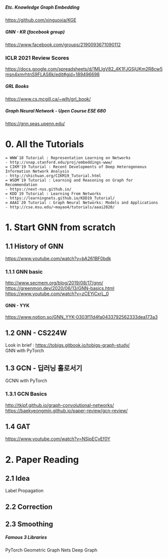 ##### Etc. Knowledge Graph Embedding
https://github.com/xinguoxia/KGE

##### GNN - KR (facebook group)
https://www.facebook.com/groups/2190093671090112

### ICLR 2021 Review Scores
https://docs.google.com/spreadsheets/d/1MLlgV82_4K1FJGSjUKm2R8cw5msn4xmrhtnS9FLAS6k/edit#gid=189496698

##### GRL Books
https://www.cs.mcgill.ca/~wlh/grl_book/

##### Graph Neural Network - Upen Course ESE 680
https://gnn.seas.upenn.edu/ 

# 0. All the Tutorials
```
= WWW`18 Tutorial : Representation Learning on Networks
- http://snap.stanford.edu/proj/embeddings-www/
= CIKM'19 Tutorial : Recent Developments of Deep Heterogeneous Information Network Analysis
- http://shichuan.org/CIKM19_Tutorial.html
= WSDM`19 Tutorial : Learning and Reasoning on Graph for Recommendation
- https://next-nus.github.io/
= KDD`19 Tutorial : Learning From Networks
- https://learningnets.github.io/KDD19_Tutorial/
= AAAI`20 Tutorial : Graph Neural Networks: Models and Applications
- http://cse.msu.edu/~mayao4/tutorials/aaai2020/
```

# 1. Start GNN from scratch

## 1.1 History of GNN
https://www.youtube.com/watch?v=bA261BF0bdk

### 1.1.1 GNN basic
http://www.secmem.org/blog/2019/08/17/gnn/ <br>
https://greenmon.dev/2020/06/13/GNN-basics.html <br>
https://www.youtube.com/watch?v=zCEYiCxrL_0

#### GNN - YYK
https://www.notion.so/GNN_YYK-0303f11d4fa0433792562333dea173a3

## 1.2 GNN - CS224W
Look in brief  : https://tobigs.gitbook.io/tobigs-graph-study/ <br>
GNN with PyTorch

## 1.3 GCN - 딥러닝 홀로서기
GCNN with PyTorch

### 1.3.1 GCN Basics
http://tkipf.github.io/graph-convolutional-networks/ <br>
https://baekyeongmin.github.io/paper-review/gcn-review/

## 1.4 GAT
https://www.youtube.com/watch?v=NSjpECvEf0Y
# 2. Paper Reading

## 2.1 Idea
Label Propagation

## 2.2 Correction

## 2.3 Smoothing

##### Famous 3 Libraries
PyTorch Geometric
Graph Nets
Deep Graph
